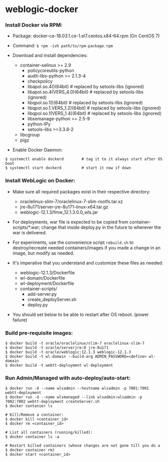 # weblogic-docker

### Install Docker via RPM:

- Package: docker-ce-18.03.1.ce-1.el7.centos.x84-64.rpm (On CentOS 7) 
- Command: ``` $ rpm -ivh path/to/rpm-package.rpm ```
- Download and install dependencies:
    -	container-selinux >= 2.9	
        - policycoreutils-python
        - audit-libs-python >= 2.1.3-4
        - checkpolicy
        - libapol.so.4()(64bit) 	#  replaced by setools-libs (ignored)
        - libapol.so.4(VERS_4.0)(64bit)	# replaced by setools-libs (ignored)
        - libqpol.so.1()(64bit)		# replaced by setools-libs (ignored)
        - libqpol.so.1.VERS_1.2)(64bit) 	# replaced by setools-libs (ignored)
        - libqpol.so.1(VERS_1.4)(64bit)	# replaced by setools-libs (ignored)
        - libsemanage-python >= 2.5-9
        - python-IPy
        - setools-libs >=3.3.8-2
    -	libcgroup
    -	pigz

- Enable Docker Daemon:
```
$ systemctl enable dockerd        # tag it to it always start after OS boot
$ systemctl start dockerd         # start it now if down
```

### Install WebLogic on Docker:
- Make sure all required packages exist in their respective directory:
  - oraclelinux-slim-7/oraclelinux-7-slim-rootfs.tar.xz
  - jre-8u171/server-jre-8u171-linux-x64.tar.gz
  - weblogic-12.1.3/fmw_12.1.3.0.0_wls.jar

- For deployments, war file is expected to be copied from container-scripts/*.war; change that inside deploy.py in the future to wherever the war is delivered. 
- For experiments, use the convenience script ```rebuild.sh``` to destroy/recreate needed containers/images if you made a change in an image, but modify as needed. 
- It's imperative that you understand and customize these files as needed:
  - weblogic-12.1.3/Dockerfile
  - wl-domain/Dockerfile
  - wl-deployment/Dockerfile
  - container-scripts/
      - add-server.py
      - create_deployServer.sh
      - deploy.py
 - You should set below to be able to restart after OS reboot. (power failure) 


### Build pre-requisite images:
```
$ docker build -t oracle/oraclelinux/slim-7 oraclelinux-slim-7
$ docker build -t oracle/serverjre:8 jre-8u171
$ docker build -t oracle/weblogic:12.1.3 weblogic-12.1.3
$ docker build -t wl-domain --build-arg ADMIN_PASSWORD=<define> wl-domain
$ docker build -t webtt-deployment wl-deployment
```

### Run Admin/Managed with auto-deploy/auto-start:

```
$ docker run -d --name wlsadmin --hostname wlsadmin -p 7001:7001 webtt-deployment
$ docker run -d --name wlsmanaged --link wlsadmin:wlsadmin -p 7002:7002 webtt-deployment createServer.sh
$ docker contanier ls 

# Kill/Remove a container:
$ docker kill <container_id>
$ docker rm <container_id>

# List all containers (running/killed):
$ docker container ls -a 

# Restart killed containers (whose changes are not gone till you do a $ docker container rm)
$ docker start <container_id>
```
